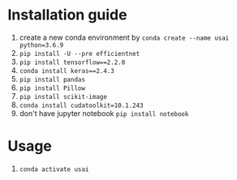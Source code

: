 # Installation guide
1. create a new conda environment by ```conda create --name usai python=3.6.9```
2. ```pip install -U --pre efficientnet```
3. ```pip install tensorflow==2.2.0```
4. ```conda install keras==2.4.3```
5. ```pip install pandas```
6. ```pip install Pillow```
7. ```pip install scikit-image```
8. ```conda install cudatoolkit=10.1.243```
9. don't have jupyter notebook ```pip install notebook```
# Usage
1. ```conda activate usai```
